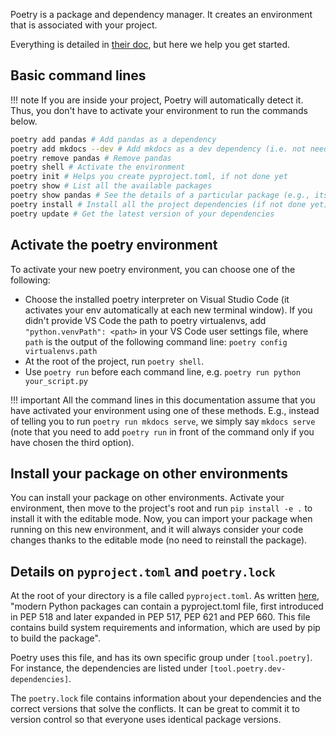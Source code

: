 Poetry is a package and dependency manager. It creates an environment that is associated with your project.

Everything is detailed in [their doc](https://python-poetry.org/docs/basic-usage/), but here we help you get started. 

## Basic command lines

!!! note
    If you are inside your project, Poetry will automatically detect it. Thus, you don't have to activate your environment to run the commands below.

```bash
poetry add pandas # Add pandas as a dependency
poetry add mkdocs --dev # Add mkdocs as a dev dependency (i.e. not needed to use the package)
poetry remove pandas # Remove pandas
poetry shell # Activate the environment
poetry init # Helps you create pyproject.toml, if not done yet
poetry show # List all the available packages
poetry show pandas # See the details of a particular package (e.g., its dependencies or its version)
poetry install # Install all the project dependencies (if not done yet)
poetry update # Get the latest version of your dependencies
```

## Activate the poetry environment

To activate your new poetry environment, you can choose one of the following:

- Choose the installed poetry interpreter on Visual Studio Code (it activates your env automatically at each new terminal window). If you didn't provide VS Code the path to poetry virtualenvs, add `"python.venvPath": <path>` in your VS Code user settings file, where `path` is the output of the following command line: `poetry config virtualenvs.path`
- At the root of the project, run `poetry shell`.
- Use `poetry run` before each command line, e.g. `poetry run python your_script.py`

!!! important
    All the command lines in this documentation assume that you have activated your environment using one of these methods. E.g., instead of telling you to run `poetry run mkdocs serve`, we simply say `mkdocs serve` (note that you need to add `poetry run` in front of the command only if you have chosen the third option).

## Install your package on other environments

You can install your package on other environments. Activate your environment, then move to the project's root and run `pip install -e .` to install it with the editable mode. Now, you can import your package when running on this new environment, and it will always consider your code changes thanks to the editable mode (no need to reinstall the package).

## Details on `pyproject.toml` and `poetry.lock`

At the root of your directory is a file called `pyproject.toml`. As written [here](https://pip.pypa.io/en/stable/reference/build-system/pyproject-toml/), "modern Python packages can contain a pyproject.toml file, first introduced in PEP 518 and later expanded in PEP 517, PEP 621 and PEP 660. This file contains build system requirements and information, which are used by pip to build the package".

Poetry uses this file, and has its own specific group under `[tool.poetry]`. For instance, the dependencies are listed under `[tool.poetry.dev-dependencies]`.

The `poetry.lock` file contains information about your dependencies and the correct versions that solve the conflicts. It can be great to commit it to version control so that everyone uses identical package versions.